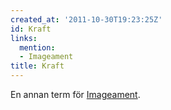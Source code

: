 ```yaml
---
created_at: '2011-10-30T19:23:25Z'
id: Kraft
links:
  mention:
  - Imageament
title: Kraft
---
```


En annan term för [Imageament].

  [Imageament]: Imageament